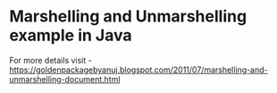 # Marshelling and Unmarshelling example in Java

For more details visit - https://goldenpackagebyanuj.blogspot.com/2011/07/marshelling-and-unmarshelling-document.html
